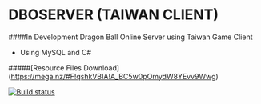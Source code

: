 # DBOSERVER (TAIWAN CLIENT)

####In Development Dragon Ball Online Server using Taiwan Game Client

- Using MySQL and C#

#####[Resource Files Download] (https://mega.nz/#F!qshkVBIA!A_BC5w0pOmydW8YEvv9Wwg)

[![Build status](https://ci.appveyor.com/api/projects/status/jn6ru8uel805tok6/branch/master?svg=true)](https://ci.appveyor.com/project/adrianopteodoro/dboserver/branch/master)
